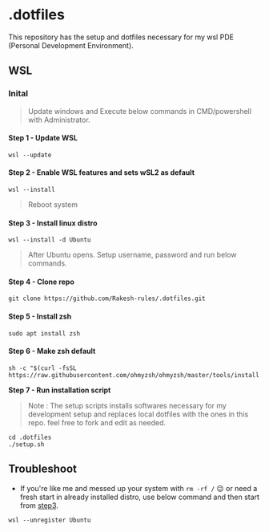 # .dotfiles

This repository has the setup and dotfiles necessary for my wsl PDE (Personal Development Environment).

## WSL 

### Inital

> Update windows and Execute below commands in CMD/powershell with Administrator. 

#### **Step 1 - Update WSL**
```
wsl --update
```

#### **Step 2 - Enable WSL features and sets wSL2 as default**
```
wsl --install
```
> Reboot system

#### **Step 3 - Install linux distro**
```
wsl --install -d Ubuntu
```
> After Ubuntu opens. Setup username, password and run below commands.

#### **Step 4 - Clone repo**
```
git clone https://github.com/Rakesh-rules/.dotfiles.git
```

#### **Step 5 - Install zsh**
```
sudo apt install zsh
```

#### **Step 6 - Make zsh default**

```
sh -c "$(curl -fsSL https://raw.githubusercontent.com/ohmyzsh/ohmyzsh/master/tools/install.sh)"
```

**Step 7 - Run installation script**
> Note : The setup scripts installs softwares necessary for my development setup and replaces local dotfiles with the ones in this repo.
> feel free to fork and edit as needed.
```
cd .dotfiles
./setup.sh
```

## Troubleshoot

* If you're like me and messed up your system with `rm -rf /` 😉
 or need a fresh start in already installed distro, use below command and then start from [step3](#Step-3-\--Install-linux-distro).
 ```
 wsl --unregister Ubuntu
 ```

